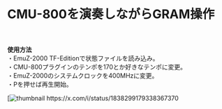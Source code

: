 # CMU-800を演奏しながらGRAM操作<br><br>
**使用方法**<br>
・EmuZ-2000 TF-Editionで状態ファイルを読み込み。<br>
・CMU-800プラグインのテンポを170とか好きなテンポに変更。<br>
・EmuZ-2000のシステムクロックを400MHzに変更。<br>
・Pを押せば再生開始。<br>

[![thumbnail]([https://twitter.com/5ebec/status/1047427791606538240](https://x.com/i/status/1838299179338367370)/video/1)
https://x.com/i/status/1838299179338367370
